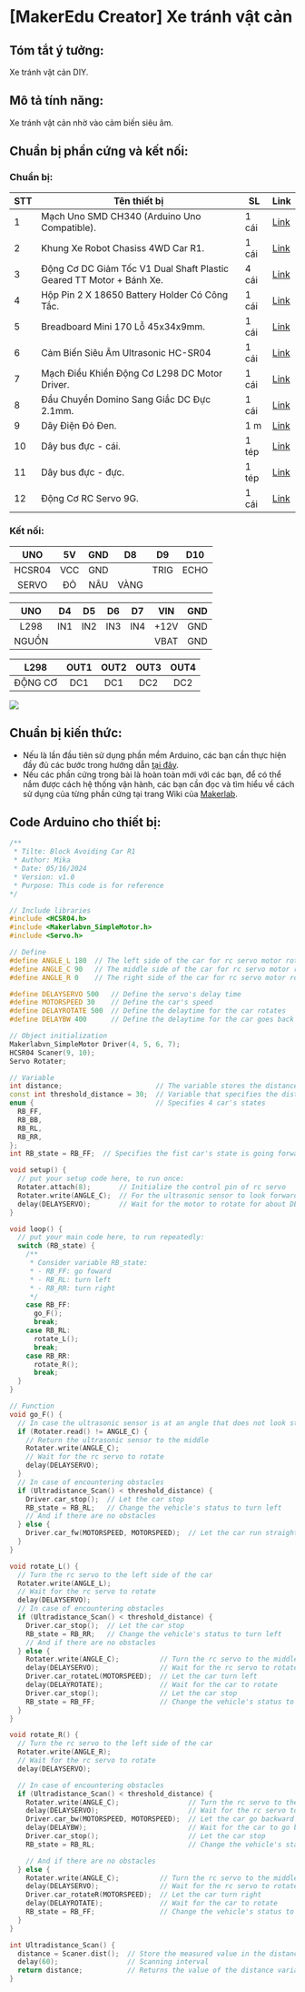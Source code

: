 # [MakerEdu Creator] Xe tránh vật cản
## Tóm tắt ý tưởng:
Xe tránh vật cản DIY.
## Mô tả tính năng:
Xe tránh vật cản nhờ vào cảm biến siêu âm.
## Chuẩn bị phần cứng và kết nối:
### Chuẩn bị:

<table class="tg">
<thead>
  <tr>
    <th class="tg-baqh">STT</th>
    <th class="tg-baqh">Tên thiết bị </th>
    <th class="tg-baqh">SL</th>
    <th class="tg-baqh">Link</th>
  </tr>
</thead>
<tbody>
  <tr>
    <td class="tg-baqh">1</td>
    <td class="tg-73oq">Mạch Uno SMD CH340 (Arduino Uno Compatible).</td>
    <td class="tg-baqh">1 cái</td>
    <td class="tg-baqh"><a href="https://hshop.vn/products/arduino-uno-r3-smd-chip-don">Link</a></td>
  </tr>
  <tr>
    <td class="tg-baqh">2</td>
    <td class="tg-0lax">Khung Xe Robot Chasiss 4WD Car R1.</td>
    <td class="tg-baqh">1 cái</td>
    <td class="tg-baqh"><a href="https://hshop.vn/products/khung-xe-robot-chasiss-4wd-car-r1">Link</a></td>
  </tr>
  <tr>
    <td class="tg-baqh">3</td>
    <td class="tg-0lax">Động Cơ DC Giảm Tốc V1 Dual Shaft Plastic Geared TT Motor + Bánh Xe.</td>
    <td class="tg-baqh">4 cái</td>
    <td class="tg-baqh"><a href="https://hshop.vn/products/dong-co-dc-giamtoc-v1-1-48">Link</a></td>
  </tr>
  <tr>
    <td class="tg-baqh">4</td>
    <td class="tg-0lax">Hộp Pin 2 X 18650 Battery Holder Có Công Tắc.</td>
    <td class="tg-baqh">1 cái</td>
    <td class="tg-baqh"><a href="https://hshop.vn/products/hop-pin-2-co-18650-co-cong-tac">Link</a></td>
  </tr>
  <tr>
    <td class="tg-baqh">5</td>
    <td class="tg-0lax">Breadboard Mini 170 Lỗ 45x34x9mm.</td>
    <td class="tg-baqh">1 cái</td>
    <td class="tg-baqh"><a href="https://hshop.vn/products/test-board-cammini-35-x-47mm">Link</a></td>
  </tr>
  <tr>
    <td class="tg-baqh">6</td>
    <td class="tg-0lax">Cảm Biến Siêu Âm Ultrasonic HC-SR04</td>
    <td class="tg-baqh">1 cái</td>
    <td class="tg-baqh"><a href="https://hshop.vn/products/cam-bien-sieu-am-srf04">Link</a></td>
  </tr>
  <tr>
    <td class="tg-baqh">7</td>
    <td class="tg-0lax">Mạch Điều Khiển Động Cơ L298 DC Motor Driver.</td>
    <td class="tg-baqh">1 cái</td>
    <td class="tg-baqh"><a href="https://hshop.vn/products/mach-dieu-khien-dong-co-dc-l298">Link</a></td>
  </tr>
  <tr>
    <td class="tg-baqh">8</td>
    <td class="tg-0lax">Đầu Chuyển Domino Sang Giắc DC Đực 2.1mm.</td>
    <td class="tg-baqh">1 cái</td>
    <td class="tg-baqh"><a href="https://hshop.vn/products/dau-chuyen-domino-sang-giac-dc-duc-2-1mm">Link</a></td>
  </tr>
  <tr>
    <td class="tg-baqh">9</td>
    <td class="tg-0lax">Dây Điện Đỏ Đen.</td>
    <td class="tg-baqh">1 m </td>
    <td class="tg-baqh"><a href="https://hshop.vn/products/day-dien-do-den">Link</a></td>
  </tr>
  <tr>
    <td class="tg-baqh">10</td>
    <td class="tg-0lax">Dây bus đực - cái.</td>
    <td class="tg-baqh">1 tép</td>
    <td class="tg-baqh"><a href="https://hshop.vn/products/day-camtest-board-duc-coi20cm40soi">Link</a></td>
  </tr>
  <tr>
    <td class="tg-0lax">11</td>
    <td class="tg-0lax">Dây bus đực - đực.</td>
    <td class="tg-0lax">1 tép</td>
    <td class="tg-0lax"><a href="https://hshop.vn/products/day-camtest-board-duc-duc-20cm40soi">Link</a></td>
  </tr>
    <tr>
    <td class="tg-0lax">12</td>
    <td class="tg-0lax">Động Cơ RC Servo 9G.</td>
    <td class="tg-0lax">1 cái</td>
    <td class="tg-0lax"><a href="https://hshop.vn/products/dong-co-rc-servo-9g">Link</a></td>
  </tr>
</tbody>
</table>

### Kết nối:

|   UNO  |  5V | GND |  D8  |  D9  | D10  |
|:------:|:---:|:---:|:----:|:----:|------|
| HCSR04 | VCC | GND |      | TRIG | ECHO |
| SERVO  | ĐỎ  | NÂU | VÀNG |      |      |

|  UNO  |  D4 |  D5 |  D6 |  D7 |  VIN | GND |
|:-----:|:---:|:---:|:---:|:---:|:----:|:---:|
|  L298 | IN1 | IN2 | IN3 | IN4 | +12V | GND |
| NGUỒN |     |     |     |     | VBAT | GND |

|   L298   | OUT1 | OUT2 | OUT3 | OUT4 |
|:--------:|:----:|:----:|:----:|:----:|
| ĐỘNG CƠ  |  DC1 |  DC1 |  DC2 |  DC2 |

<img src="../../image/R1_BlockAvoiding.png">

## Chuẩn bị kiến thức:
- Nếu là lần đầu tiên sử dụng phần mềm Arduino, các bạn cần thực hiện đầy đủ các bước trong hướng dẫn <a href="https://wiki.makerlab.vn/index.php/H%C6%B0%E1%BB%9Bng_d%E1%BA%ABn_s%E1%BB%AD_d%E1%BB%A5ng_ph%E1%BA%A7n_m%E1%BB%81m_Arduino_v%E1%BB%9Bi_c%C3%A1c_m%E1%BA%A1ch_Vietduino_%2B_MakerEdu_Shield_for_Vietduino">tại đây</a>.
- Nếu các phần cứng trong bài là hoàn toàn mới với các bạn, để có thể nắm được cách hệ thống vận hành, các bạn cần đọc và tìm hiểu về cách sử dụng của từng phần cứng tại trang Wiki của <a href="https://wiki.makerlab.vn/index.php/Main_Page">Makerlab</a>.
 
## Code Arduino cho thiết bị:
```Cpp
/**
 * Tilte: Block Avoiding Car R1
 * Author: Mika
 * Date: 05/16/2024
 * Version: v1.0
 * Purpose: This code is for reference
*/

// Include libraries
#include <HCSR04.h>
#include <Makerlabvn_SimpleMotor.h>
#include <Servo.h>

// Define
#define ANGLE_L 180  // The left side of the car for rc servo motor rotate
#define ANGLE_C 90   // The middle side of the car for rc servo motor rotate
#define ANGLE_R 0    // The right side of the car for rc servo motor rotate

#define DELAYSERVO 500   // Define the servo's delay time
#define MOTORSPEED 30    // Define the car's speed
#define DELAYROTATE 500  // Define the delaytime for the car rotates
#define DELAYBW 400      // Define the delaytime for the car goes back

// Object initialization
Makerlabvn_SimpleMotor Driver(4, 5, 6, 7);
HCSR04 Scaner(9, 10);
Servo Rotater;

// Variable
int distance;                       // The variable stores the distance value
const int threshold_distance = 30;  // Variable that specifies the distance threshold to the obstacle
enum {                              // Specifies 4 car's states
  RB_FF,
  RB_BB,
  RB_RL,
  RB_RR,
};
int RB_state = RB_FF;  // Specifies the fist car's state is going forward

void setup() {
  // put your setup code here, to run once:
  Rotater.attach(8);       // Initialize the control pin of rc servo
  Rotater.write(ANGLE_C);  // For the ultrasonic sensor to look forward
  delay(DELAYSERVO);       // Wait for the motor to rotate for about DELAYSERVO
}

void loop() {
  // put your main code here, to run repeatedly:
  switch (RB_state) {
    /**
     * Consider variable RB_state:
     * - RB_FF: go foward
     * - RB_RL: turn left
     * - RB_RR: turn right
     */
    case RB_FF:
      go_F();
      break;
    case RB_RL:
      rotate_L();
      break;
    case RB_RR:
      rotate_R();
      break;
  }
}

// Function
void go_F() {
  // In case the ultrasonic sensor is at an angle that does not look straight ahead of the car
  if (Rotater.read() != ANGLE_C) {
    // Return the ultrasonic sensor to the middle
    Rotater.write(ANGLE_C);
    // Wait for the rc servo to rotate
    delay(DELAYSERVO);
  }
  // In case of encountering obstacles
  if (Ultradistance_Scan() < threshold_distance) {
    Driver.car_stop();  // Let the car stop
    RB_state = RB_RL;   // Change the vehicle's status to turn left
    // And if there are no obstacles
  } else {
    Driver.car_fw(MOTORSPEED, MOTORSPEED);  // Let the car run straight
  }
}

void rotate_L() {
  // Turn the rc servo to the left side of the car
  Rotater.write(ANGLE_L);
  // Wait for the rc servo to rotate
  delay(DELAYSERVO);
  // In case of encountering obstacles
  if (Ultradistance_Scan() < threshold_distance) {
    Driver.car_stop();  // Let the car stop
    RB_state = RB_RR;   // Change the vehicle's status to turn left
    // And if there are no obstacles
  } else {
    Rotater.write(ANGLE_C);          // Turn the rc servo to the middle side of the car
    delay(DELAYSERVO);               // Wait for the rc servo to rotate
    Driver.car_rotateL(MOTORSPEED);  // Let the car turn left
    delay(DELAYROTATE);              // Wait for the car to rotate
    Driver.car_stop();               // Let the car stop
    RB_state = RB_FF;                // Change the vehicle's status to go forward
  }
}

void rotate_R() {
  // Turn the rc servo to the left side of the car
  Rotater.write(ANGLE_R);
  // Wait for the rc servo to rotate
  delay(DELAYSERVO);

  // In case of encountering obstacles
  if (Ultradistance_Scan() < threshold_distance) {
    Rotater.write(ANGLE_C);                 // Turn the rc servo to the middle side of the car
    delay(DELAYSERVO);                      // Wait for the rc servo to rotate
    Driver.car_bw(MOTORSPEED, MOTORSPEED);  // Let the car go backward
    delay(DELAYBW);                         // Wait for the car to go backward
    Driver.car_stop();                      // Let the car stop
    RB_state = RB_RL;                       // Change the vehicle's status to turn left

    // And if there are no obstacles
  } else {
    Rotater.write(ANGLE_C);          // Turn the rc servo to the middle side of the car
    delay(DELAYSERVO);               // Wait for the rc servo to rotate
    Driver.car_rotateR(MOTORSPEED);  // Let the car turn right
    delay(DELAYROTATE);              // Wait for the car to rotate
    RB_state = RB_FF;                // Change the vehicle's status to go foward
  }
}

int Ultradistance_Scan() {
  distance = Scaner.dist();  // Store the measured value in the distance variable
  delay(60);                 // Scanning interval
  return distance;           // Returns the value of the distance variable
}

```